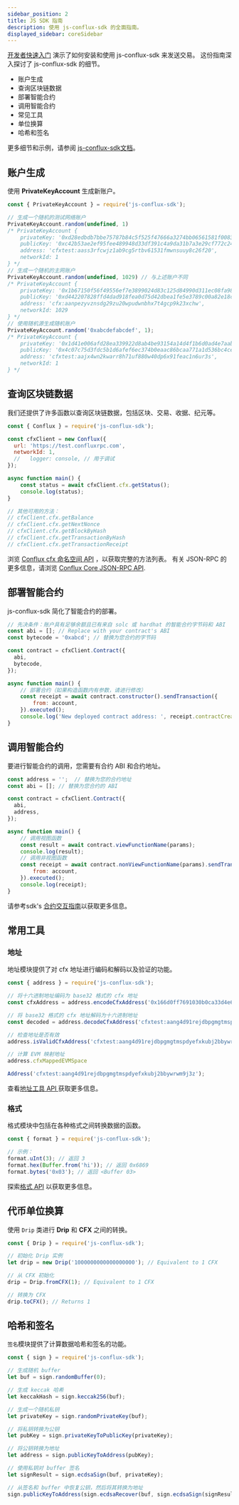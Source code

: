 ```yaml
---
sidebar_position: 2
title: JS SDK 指南
description: 使用 js-conflux-sdk 的全面指南。
displayed_sidebar: coreSidebar
---
```


[开发者快速入门](../core-developer-quickstart.md) 演示了如何安装和使用 js-conflux-sdk 来发送交易。 这份指南深入探讨了 js-conflux-sdk 的细节。

- 账户生成
- 查询区块链数据
- 部署智能合约
- 调用智能合约
- 常见工具
- 单位换算
- 哈希和签名

更多细节和示例，请参阅 [js-conflux-sdk文档](https://confluxnetwork.gitbook.io/js-conflux-sdk)。

## 账户生成

使用 **PrivateKeyAccount** 生成新账户。

```javascript
const { PrivateKeyAccount } = require('js-conflux-sdk');

// 生成一个随机的测试网络账户
PrivateKeyAccount.random(undefined, 1)
/* PrivateKeyAccount {
    privateKey: '0xd28edbdb7bbe75787b84c5f525f47666a3274bb06561581f00839645f3c26f66',
    publicKey: '0xc42b53ae2ef95fee489948d33df391c4a9da31b7a3e29cf772c24eb42f74e94ab3bfe00bf29a239c17786a5b921853b7c5344d36694db43aa849e401f91566a5',
    address: 'cfxtest:aass3rfcwjz1ab9cg5rtbv61531fmwnsuuy8c26f20',
    networkId: 1
} */
// 生成一个随机的主网账户
PrivateKeyAccount.random(undefined, 1029) // 与上述账户不同
/* PrivateKeyAccount {
    privateKey: '0x1b67150f56f49556ef7e3899024d83c125d84990d311ec08fa98aa1433bc0f53',
    publicKey: '0xd442207828ffd4dad918fea0d75d42dbea1fe5e3789c00a82e18ce8229714eae3f70b12f2f1abd795ad3e5c52a5a597289eb5096548438c233431f498b47b9a6',
    address: 'cfx:aanpezyvznsdg29zu20wpudwnbhx7t4gcp9k23xchw',
    networkId: 1029
} */
// 使用随机源生成随机账户
PrivateKeyAccount.random('0xabcdefabcdef', 1);
/* PrivateKeyAccount {
    privateKey: '0x1d41e006afd28ea339922d8ab4be93154a14d4f1b6d0ad4e7aabf807e7536a5f',
    publicKey: '0x4c07c75d3fdc5b1d6afef6ec374b0eaac86bcaa771a1d536bc4ce6f111b1c60e414b370e4cf31bf7770ae6818a3518c485398a43857d9053153f6eb4f5644a90',
    address: 'cfxtest:aajx4wn2kwarr8h71uf880w40dp6x91feac1n6ur3s',
    networkId: 1
} */
```

## 查询区块链数据

我们还提供了许多函数以查询区块链数据，包括区块、交易、收据、纪元等。

```javascript
const { Conflux } = require('js-conflux-sdk');

const cfxClient = new Conflux({
  url: 'https://test.confluxrpc.com',
  networkId: 1,
  //   logger: console, // 用于调试
});

async function main() {
    const status = await cfxClient.cfx.getStatus();
    console.log(status);
}

// 其他可用的方法：
// cfxClient.cfx.getBalance
// cfxClient.cfx.getNextNonce
// cfxClient.cfx.getBlockByHash
// cfxClient.cfx.getTransactionByHash
// cfxClient.cfx.getTransactionReceipt
```

浏览 [ Conflux cfx 命名空间 API](https://github.com/Conflux-Chain/js-conflux-sdk/blob/v2/docs/api/Conflux.md) ，以获取完整的方法列表。 有关 JSON-RPC 的更多信息，请浏览 [Conflux Core JSON-RPC API](../build/json-rpc/).

## 部署智能合约

js-conflux-sdk 简化了智能合约的部署。

```javascript
// 先决条件：账户具有足够余额且已有来自 solc 或 hardhat 的智能合约字节码和 ABI
const abi = []; // Replace with your contract's ABI
const bytecode = '0xabcd'; // 替换为您合约的字节码

const contract = cfxClient.Contract({
  abi,
  bytecode,
});

async function main() {
    // 部署合约（如果构造函数内有参数，请进行修改）
    const receipt = await contract.constructor().sendTransaction({
        from: account,
    }).executed();
    console.log('New deployed contract address: ', receipt.contractCreated);
}
```

## 调用智能合约

要进行智能合约的调用，您需要有合约 ABI 和合约地址。

```javascript
const address = '';  // 替换为您的合约地址
const abi = []; // 替换为您合约的 ABI

const contract = cfxClient.Contract({
  abi,
  address,
});

async function main() {
    // 调用视图函数
    const result = await contract.viewFunctionName(params);
    console.log(result);
    // 调用非视图函数
    const receipt = await contract.nonViewFunctionName(params).sendTransaction({
        from: account,
    }).executed();
    console.log(receipt);
}
```

请参考sdk's [合约交互指南](https://confluxnetwork.gitbook.io/js-conflux-sdk/docs/interact_with_contract)以获取更多信息。

## 常用工具

### 地址

地址模块提供了对 cfx 地址进行编码和解码以及验证的功能。

```javascript
const { address } = require('js-conflux-sdk');

// 将十六进制地址编码为 base32 格式的 cfx 地址
const cfxAddress = address.encodeCfxAddress('0x166d0ff7691030b0ca33d4e60e842cd300a3010d', 1);

// 将 base32 格式的 cfx 地址解码为十六进制地址
const decoded = address.decodeCfxAddress('cfxtest:aang4d91rejdbpgmgtmspdyefxkubj2bbywrwm9j3z');

// 检查地址是否有效
address.isValidCfxAddress('cfxtest:aang4d91rejdbpgmgtmspdyefxkubj2bbywrwm9j3z'); // Returns true

// 计算 EVM 映射地址
address.cfxMappedEVMSpace

Address('cfxtest:aang4d91rejdbpgmgtmspdyefxkubj2bbywrwm9j3z');
```

查看[地址工具 API ](https://github.com/Conflux-Chain/js-conflux-sdk/blob/v2/docs/api/util/address.md)获取更多信息。

### 格式

格式模块中包括在各种格式之间转换数据的函数。

```javascript
const { format } = require('js-conflux-sdk');

// 示例：
format.uInt(3); // 返回 3
format.hex(Buffer.from('hi')); // 返回 0x6869
format.bytes('0x03'); // 返回 <Buffer 03>
```

探索[格式 API](https://github.com/Conflux-Chain/js-conflux-sdk/blob/v2/docs/api/util/form.md) 以获取更多信息。

## 代币单位换算

使用 `Drip` 类进行 **Drip** 和 **CFX** 之间的转换。

```javascript
const { Drip } = require('js-conflux-sdk');

// 初始化 Drip 实例
let drip = new Drip('1000000000000000000'); // Equivalent to 1 CFX

// 从 CFX 初始化
drip = Drip.fromCFX(1); // Equivalent to 1 CFX

// 转换为 CFX
drip.toCFX(); // Returns 1
```

## 哈希和签名

`签名`模块提供了计算数据哈希和签名的功能。

```js
const { sign } = require('js-conflux-sdk');

// 生成随机 buffer
let buf = sign.randomBuffer(0);

// 生成 keccak 哈希
let keccakHash = sign.keccak256(buf);

// 生成一个随机私钥
let privateKey = sign.randomPrivateKey(buf);

// 将私钥转换为公钥
let pubKey = sign.privateKeyToPublicKey(privateKey);

// 将公钥转换为地址
let address = sign.publicKeyToAddress(pubKey);

// 使用私钥对 buffer 签名
let signResult = sign.ecdsaSign(buf, privateKey);

// 从签名和 buffer 中恢复公钥，然后将其转换为地址
sign.publicKeyToAddress(sign.ecdsaRecover(buf, sign.ecdsaSign(signResult, privateKey)))
```
